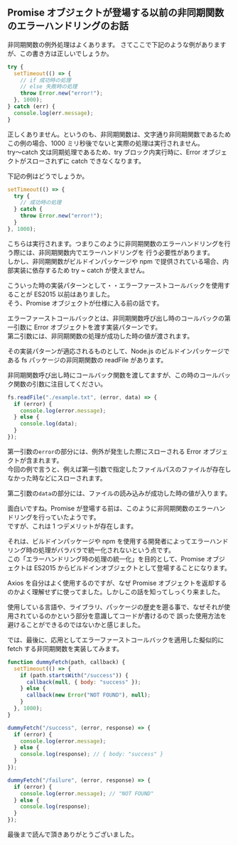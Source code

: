 ## Promise オブジェクトが登場する以前の非同期関数のエラーハンドリングのお話

非同期関数の例外処理はよくあります。
さてここで下記のような例がありますが、この書き方は正しいでしょうか。

```js
try {
  setTimeout(() => {
    // if 成功時の処理
    // else 失敗時の処理
    throw Error.new("error!");
  }, 1000);
} catch (err) {
  console.log(err.message);
}
```

正しくありません。というのも、非同期関数は、文字通り非同期関数であるため  
この例の場合、1000 ミリ秒後でないと実際の処理は実行されません。  
try〜catch 文は同期処理であるため、try ブロック内実行時に、Error オブジェクトがスローされずに catch できなくなります。

下記の例はどうでしょうか。

```js
setTimeout(() => {
  try {
    // 成功時の処理
  } catch {
    throw Error.new("error!");
  }
}, 1000);
```

こちらは実行されます。つまりこのように非同期関数のエラーハンドリングを行う際には、非同期関数内でエラーハンドリングを
行う必要性があります。  
しかし、非同期関数がビルドインパッケージや npm で提供されている場合、内部実装に依存するため try ~ catch が使えません。

こういった時の実装パターンとして・・エラーファーストコールバックを使用することが ES2015 以前はありました。  
そう、Promise オブジェクトが仕様に入る前の話です。

エラーファーストコールバックとは、非同期関数呼び出し時のコールバックの第一引数に Error オブジェクトを渡す実装パターンです。  
第二引数には、非同期関数の処理が成功した時の値が渡されます。

その実装パターンが適応されるものとして、Node.js のビルドインパッケージである fs パッケージの非同期関数の readFile があります。

非同期関数呼び出し時にコールバック関数を渡してますが、この時のコールバック関数の引数に注目してください。

```js
fs.readFile("./example.txt", (error, data) => {
  if (error) {
    console.log(error.message);
  } else {
    console.log(data);
  }
});
```

第一引数の`error`の部分には、例外が発生した際にスローされる Error オブジェクトが含まれます。  
今回の例で言うと、例えば第一引数で指定したファイルパスのファイルが存在しなかった時などにスローされます。

第二引数の`data`の部分には、ファイルの読み込みが成功した時の値が入ります。

面白いですね。Promise が登場する前は、このように非同期関数のエラーハンドリングを行っていたようです。  
ですが、これは 1 つデメリットが存在します。

それは、ビルドインパッケージや npm を使用する開発者によってエラーハンドリング時の処理がバラバラで統一化されないという点です。  
この「エラーハンドリング時の処理の統一化」を目的として、Promise オブジェクトは ES2015 からビルドインオブジェクトとして登場することになります。

Axios を自分はよく使用するのですが、なぜ Promise オブジェクトを返却するのかよく理解せずに使ってました。しかしこの話を知ってしっくり来ました。

使用している言語や、ライブラリ、パッケージの歴史を遡る事で、なぜそれが使用されているのかという部分を意識してコードが書けるので
誤った使用方法を避けることができるのではないかと感じました。

では、最後に、応用としてエラーファーストコールバックを適用した擬似的に fetch する非同期関数を実装してみます。

```js
function dummyFetch(path, callback) {
  setTimeout(() => {
    if (path.startsWith("/success")) {
      callback(null, { body: "success" });
    } else {
      callback(new Error("NOT FOUND"), null);
    }
  }, 1000);
}

dummyFetch("/success", (error, response) => {
  if (error) {
    console.log(error.message);
  } else {
    console.log(response); // { body: "success" }
  }
});

dummyFetch("/failure", (error, response) => {
  if (error) {
    console.log(error.message); // "NOT FOUND"
  } else {
    console.log(response);
  }
});
```

最後まで読んで頂きありがとうございました。
